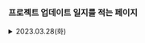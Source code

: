 
### 프로젝트 업데이트 일지를 적는 페이지

<details>
<summary>2023.03.28(화)</summary>

> update/core-modules
> 
- [x]  doc/LOG.md 파일 생성
- [x]  compress_/__init__.py todo 리스트 업데이트
- [x]  todo-tree example 작성
- [x]  변환 관련 todo 업데이트
- [x]  암호화 관련 todo 업데이트
- [x]  json 관련 todo 업데이트
- [x]  requests 관련 todo 업데이트
</details>
